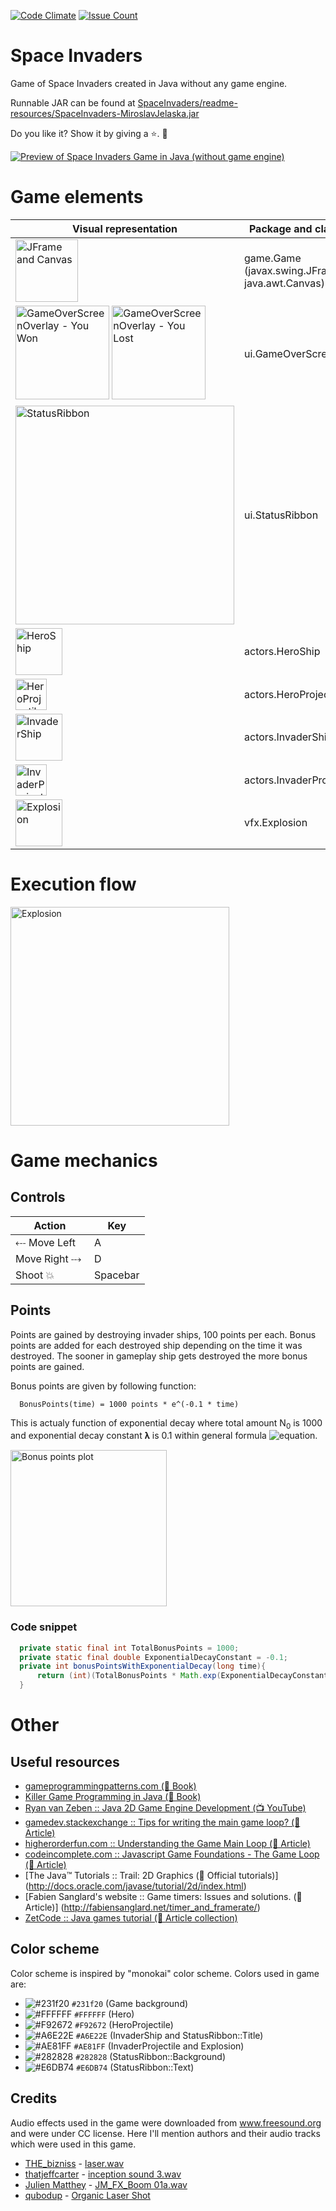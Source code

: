 [![Code Climate](https://codeclimate.com/github/MiroslavJelaska/SpaceInvaders/badges/gpa.svg)](https://codeclimate.com/github/MiroslavJelaska/SpaceInvaders)
[![Issue Count](https://codeclimate.com/github/MiroslavJelaska/SpaceInvaders/badges/issue_count.svg)](https://codeclimate.com/github/MiroslavJelaska/SpaceInvaders)
# Space Invaders
Game of Space Invaders created in Java without any game engine.

Runnable JAR can be found at [SpaceInvaders/readme-resources/SpaceInvaders-MiroslavJelaska.jar](SpaceInvaders/readme-resources/SpaceInvaders-MiroslavJelaska.jar)

Do you like it? Show it by giving a ⭐️. 🚀

[![Preview of Space Invaders Game in Java (without game engine)](readme-resources/screenshot-youtube.png)](https://youtu.be/QaZ_Egr-PVM "Preview of Space Invaders Game in Java (without game engine)")

# Game elements
Visual representation | Package and class name | Type
------------ | ------------- | -------------
<img src="readme-resources/JFrame and Canvas.png" alt="JFrame and Canvas" width="100"/> | game.Game (javax.swing.JFrame and java.awt.Canvas) | ui
<img src="readme-resources/GameOverScreenOverlay - You Won.png" alt="GameOverScreenOverlay - You Won" width="150"/> <img src="readme-resources/GameOverScreenOverlay - You Lost.png" alt="GameOverScreenOverlay - You Lost" width="150"/> | ui.GameOverScreenOverlay | ui
<img src="readme-resources/StatusRibbon.png" alt="StatusRibbon" width="350"/> | ui.StatusRibbon| ui
<img src="readme-resources/HeroShip.png" alt="HeroShip" width="75"/> | actors.HeroShip | actor
<img src="readme-resources/HeroProjectile.png" alt="HeroProjectile" width="50"/> | actors.HeroProjectile | actor
<img src="readme-resources/InvaderShip.png" alt="InvaderShip" width="75"/> | actors.InvaderShip | actor
<img src="readme-resources/InvaderProjectile - animation.gif" alt="InvaderProjectile" width="50"/> | actors.InvaderProjectile | actor
<img src="readme-resources/Explosion - animation.gif" alt="Explosion" width="75"/> | vfx.Explosion | vfx

# Execution flow
<img src="readme-resources/Flow diagram for SpaceInvaders.png" alt="Explosion" width="350"/> 

# Game mechanics
## Controls
| Action | Key      |
|--------|----------|
| ⤎ Move Left   | A       |
| Move Right ⤏  | D        |
| Shoot 💥 | Spacebar |

## Points
Points are gained by destroying invader ships, 100 points per each. Bonus points are added for each destroyed ship depending on the time it was destroyed. The sooner in gameplay ship gets destroyed the more bonus points are gained.

Bonus points are given by following function:
```
  BonusPoints(time) = 1000 points * e^(-0.1 * time)
```
This is actualy function of exponential decay where total amount N<sub>0</sub> is 1000 and exponential decay constant 𝛌 is 0.1 within general formula 
![equation](https://wikimedia.org/api/rest_v1/media/math/render/svg/baa07972d73b76745139edb5b4aa0aa3b9eac222).

<img src="readme-resources/bonus-points-plot.png" alt="Bonus points plot" width="250"/>

### Code snippet
``` Java
  private static final int TotalBonusPoints = 1000;
  private static final double ExponentialDecayConstant = -0.1;
  private int bonusPointsWithExponentialDecay(long time){
      return (int)(TotalBonusPoints * Math.exp(ExponentialDecayConstant * time));
  }
```

# Other

## Useful resources

* [gameprogrammingpatterns.com (📖 Book)](http://gameprogrammingpatterns.com/)
* [Killer Game Programming in Java (📖 Book)](https://www.amazon.com/Killer-Game-Programming-Andrew-Davison/dp/0596007302#immersive-view_1419346106105)
* [Ryan van Zeben :: Java 2D Game Engine Development (📺 YouTube)](https://www.youtube.com/playlist?list=PL8CAB66181A502179)
* [gamedev.stackexchange :: Tips for writing the main game loop? (📄 Article)](http://gamedev.stackexchange.com/questions/651/tips-for-writing-the-main-game-loop)
* [higherorderfun.com :: Understanding the Game Main Loop (📄 Article)](http://higherorderfun.com/blog/2010/08/17/understanding-the-game-main-loop/)
* [codeincomplete.com :: Javascript Game Foundations - The Game Loop (📄 Article)](http://codeincomplete.com/posts/javascript-game-foundations-the-game-loop/)
* [The Java™ Tutorials :: Trail: 2D Graphics (📄 Official tutorials)] (http://docs.oracle.com/javase/tutorial/2d/index.html)
* [Fabien Sanglard's website :: Game timers: Issues and solutions. (📄 Article)] (http://fabiensanglard.net/timer_and_framerate/)
* [ZetCode :: Java games tutorial (📄 Article collection)](http://zetcode.com/tutorials/javagamestutorial/)


## Color scheme
Color scheme is inspired by "monokai" color scheme. Colors used in game are:

* ![#231f20](http://placehold.it/15/231f20/000000?text=+) `#231f20` (Game background)
* ![#FFFFFF](http://placehold.it/15/FFFFFF/000000?text=+) `#FFFFFF` (Hero)
* ![#F92672](http://placehold.it/15/f03c15/000000?text=+) `#F92672` (HeroProjectile)
* ![#A6E22E](http://placehold.it/15/A6E22E/000000?text=+) `#A6E22E` (InvaderShip and StatusRibbon::Title)
* ![#AE81FF](http://placehold.it/15/AE81FF/000000?text=+) `#AE81FF` (InvaderProjectile and Explosion)
* ![#282828](http://placehold.it/15/282828/000000?text=+) `#282828` (StatusRibbon::Background)
* ![#E6DB74](http://placehold.it/15/E6DB74/000000?text=+) `#E6DB74` (StatusRibbon::Text)

## Credits
Audio effects used in the game were downloaded from www.freesound.org and were under CC license. Here I'll mention authors and their audio tracks which were used in this game.

* [THE_bizniss](https://www.freesound.org/people/THE_bizniss) - [laser.wav](https://www.freesound.org/people/THE_bizniss/sounds/39459/)
* [thatjeffcarter](https://www.freesound.org/people/thatjeffcarter) - [inception sound 3.wav](https://www.freesound.org/people/thatjeffcarter/sounds/106521)
* [Julien Matthey](https://www.freesound.org/people/Julien%20Matthey) - [JM_FX_Boom 01a.wav](https://www.freesound.org/people/Julien%20Matthey/sounds/201571)
* [qubodup](https://www.freesound.org/people/qubodup) - [Organic Laser Shot](https://www.freesound.org/people/qubodup/sounds/238991)
